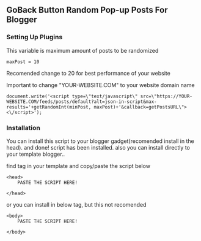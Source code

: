 ## GoBack Button Random Pop-up Posts For Blogger
### Setting Up Plugins

This variable is maximum amount of posts to be randomized
```
maxPost = 10
```
Recomended change to 20 for best performance of your website

Important to change "YOUR-WEBSITE.COM" to your website domain name
```
document.write('<script type=\"text/javascript\" src=\"https://YOUR-WEBSITE.COM/feeds/posts/default?alt=json-in-script&max-results='+getRandomInt(minPost, maxPost)+'&callback=getPostsURL\"><\/script>');
```

### Installation
You can install this script to your blogger gadget(recomended install in the head). and done! script has been installed. 
also you can install directly to your template blogger..

find <head> tag in your template and copy/paste the script below
```
<head>
    PASTE THE SCRIPT HERE!
    
</head>
```
or you can install in below <body> tag, but this not recomended
```
<body>
    PASTE THE SCRIPT HERE!

</body>
```
